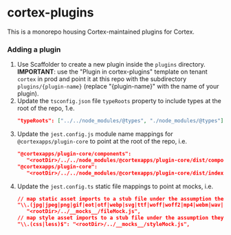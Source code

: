 # cortex-plugins
This is a monorepo housing Cortex-maintained plugins for Cortex.

### Adding a plugin
1. Use Scaffolder to create a new plugin inside the `plugins` directory. **IMPORTANT**: use the "Plugin in cortex-plugins" template on tenant `cortex` in prod and point it at this repo with the subdirectory `plugins/{plugin-name}` (replace "{plugin-name}" with the name of your plugin).
2. Update the `tsconfig.json` file `typeRoots` property to include types at the root of the repo, 1.e.
   ```json
   "typeRoots": ["../../node_modules/@types", "./node_modules/@types"],
   ```
3. Update the `jest.config.js` module name mappings for `@cortexapps/plugin-core` to point at the root of the repo, i.e.
   ```json
   "@cortexapps/plugin-core/components":
      "<rootDir>/../../node_modules/@cortexapps/plugin-core/dist/components.cjs.js",
   "@cortexapps/plugin-core":
      "<rootDir>/../../node_modules/@cortexapps/plugin-core/dist/index.cjs.js",
   ```
4. Update the `jest.config.ts` static file mappings to point at mocks, i.e.
   ```json
   // map static asset imports to a stub file under the assumption they are not important to our tests
   "\\.(jpg|jpeg|png|gif|eot|otf|webp|svg|ttf|woff|woff2|mp4|webm|wav|mp3|m4a|aac|oga)$":
      "<rootDir>/../__mocks__/fileMock.js",
   // map style asset imports to a stub file under the assumption they are not important to our tests
   "\\.(css|less)$": "<rootDir>/../__mocks__/styleMock.js",
   ```
